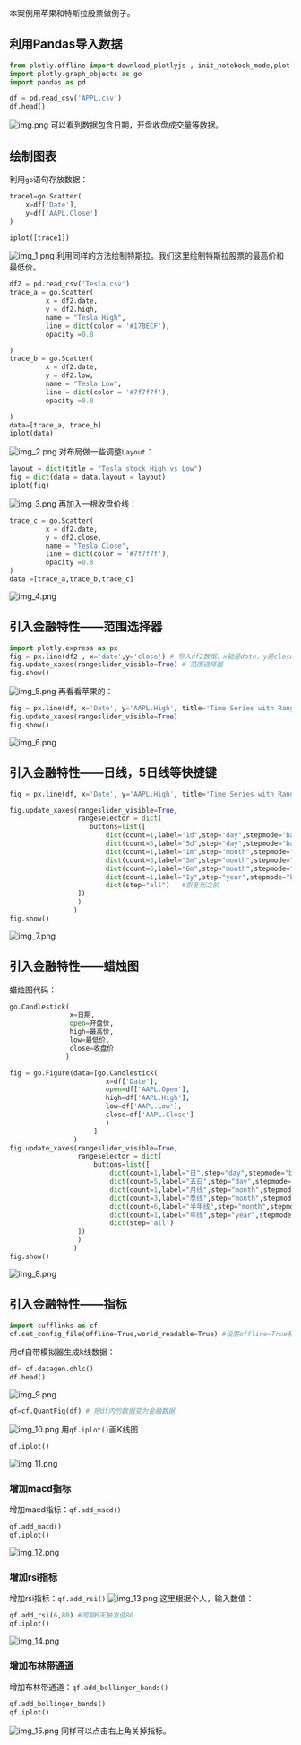 本案例用苹果和特斯拉股票做例子。
## 利用Pandas导入数据
```python
from plotly.offline import download_plotlyjs , init_notebook_mode,plot ,iplot
import plotly.graph_objects as go
import pandas as pd
```

```python
df = pd.read_csv('APPL.csv')
df.head()
```
![img.png](img.png)
可以看到数据包含日期，开盘收盘成交量等数据。
## 绘制图表
利用`go`语句存放数据：

```python
trace1=go.Scatter(
    x=df['Date'],
    y=df['AAPL.Close']
)
```
```python
iplot([trace1])
```
![img_1.png](img_1.png)
利用同样的方法绘制特斯拉。我们这里绘制特斯拉股票的最高价和最低价。
```python
df2 = pd.read_csv('Tesla.csv')
trace_a = go.Scatter(
         x = df2.date,
         y = df2.high,
         name = "Tesla High",
         line = dict(color = '#17BECF'),
         opacity =0.8

)
trace_b = go.Scatter(
         x = df2.date,
         y = df2.low,
         name = "Tesla Low",
         line = dict(color = '#7f7f7f'),
         opacity =0.8

)
data=[trace_a, trace_b]
iplot(data)
```
![img_2.png](img_2.png)
对布局做一些调整`Layout`：

```python
layout = dict(title = "Tesla stock High vs Low")
fig = dict(data = data,layout = layout)
iplot(fig)
```
![img_3.png](img_3.png)
再加入一根收盘价线：
```python
trace_c = go.Scatter(
         x = df2.date,
         y = df2.close,
         name = "Tesla Close",
         line = dict(color = '#7f7f7f'),
         opacity =0.8
)
data =[trace_a,trace_b,trace_c]
```
![img_4.png](img_4.png)
## 引入金融特性——范围选择器

```python
import plotly.express as px
fig = px.line(df2 , x='date',y='close') # 导入df2数据，x轴是date，y是close
fig.update_xaxes(rangeslider_visible=True) # 范围选择器
fig.show()
```
![img_5.png](img_5.png)
再看看苹果的：
```python
fig = px.line(df, x='Date', y='AAPL.High', title='Time Series with Rangeslider')
fig.update_xaxes(rangeslider_visible=True)
fig.show()
```
![img_6.png](img_6.png)
## 引入金融特性——日线，5日线等快捷键

```python
fig = px.line(df, x='Date', y='AAPL.High', title='Time Series with Rangeslider')

fig.update_xaxes(rangeslider_visible=True,
                 rangeselector = dict(
                 	buttons=list([
						dict(count=1,label="1d",step="day",stepmode="backward"),
                     	dict(count=5,label="5d",step="day",stepmode="backward"),
                     	dict(count=1,label="1m",step="month",stepmode="backward"),
                     	dict(count=3,label="3m",step="month",stepmode="backward"),
                     	dict(count=6,label="6m",step="month",stepmode="backward"),
                     	dict(count=1,label="1y",step="year",stepmode="backward"),
                     	dict(step="all")   #恢复到之前                  
                 ])
                 )                                               
                )
fig.show()
```
![img_7.png](img_7.png)
## 引入金融特性——蜡烛图
蜡烛图代码：

```python
go.Candlestick(
               x=日期,
               open=开盘价,
               high=最高价,
               low=最低价,
               close=收盘价
              )
```

```python
fig = go.Figure(data=[go.Candlestick(
                        x=df['Date'],
                        open=df['AAPL.Open'],
                        high=df['AAPL.High'],
                        low=df['AAPL.Low'],
                        close=df['AAPL.Close']
                        )
                     ]
                )
fig.update_xaxes(rangeslider_visible=True,
                 rangeselector = dict(
                     buttons=list([
                         dict(count=1,label="日",step="day",stepmode="backward"),
                         dict(count=5,label="五日",step="day",stepmode="backward"),
                         dict(count=1,label="月线",step="month",stepmode="backward"),
                         dict(count=3,label="季线",step="month",stepmode="backward"),
                         dict(count=6,label="半年线",step="month",stepmode="backward"),
                         dict(count=1,label="年线",step="year",stepmode="backward"),
                         dict(step="all")                    
                 ])
                 )               
                )
fig.show()
```
![img_8.png](img_8.png)
## 引入金融特性——指标

```python
import cufflinks as cf
cf.set_config_file(offline=True,world_readable=True) #设置offline=True和python关联
```
用cf自带模拟器生成k线数据：

```python
df= cf.datagen.ohlc()
df.head()
```
![img_9.png](img_9.png)
```python
qf=cf.QuantFig(df) # 把df内的数据变为金融数据
```
![img_10.png](img_10.png)
用`qf.iplot()`画K线图：
```python
qf.iplot()
```
![img_11.png](img_11.png)
### 增加macd指标
增加macd指标：`qf.add_macd()`

```python
qf.add_macd()
qf.iplot()
```
![img_12.png](img_12.png)
### 增加rsi指标
增加rsi指标：`qf.add_rsi()`
![img_13.png](img_13.png)
这里根据个人，输入数值：

```python
qf.add_rsi(6,80) #周期6天触发值80
qf.iplot()
```
![img_14.png](img_14.png)
### 增加布林带通道
增加布林带通道：`qf.add_bollinger_bands()`

```python
qf.add_bollinger_bands()
qf.iplot()
```
![img_15.png](img_15.png)
同样可以点击右上角关掉指标。